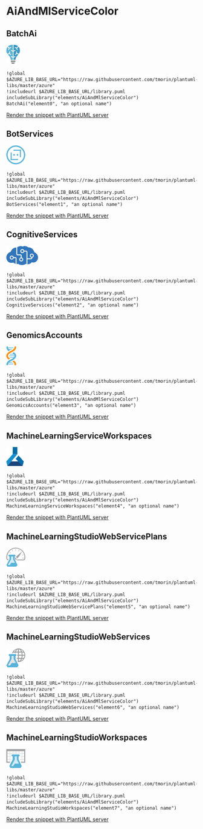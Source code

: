 # AiAndMlServiceColor
## BatchAi
![BatchAi](../../azure/icons-x50/AiAndMlServiceColor/BatchAi.png)
```plantuml
!global $AZURE_LIB_BASE_URL="https://raw.githubusercontent.com/tmorin/plantuml-libs/master/azure"
!includeurl $AZURE_LIB_BASE_URL/library.puml
includeSubLibrary("elements/AiAndMlServiceColor")
BatchAi("element0", "an optional name")
```
<a target="_blank" href="http://www.plantuml.com/plantuml/proxy?src=https://raw.githubusercontent.com/tmorin/plantuml-libs/master/azure/elements/AiAndMlServiceColor.exp.puml&idx=0&BatchAi">Render the snippet with PlantUML server</a>
## BotServices
![BotServices](../../azure/icons-x50/AiAndMlServiceColor/BotServices.png)
```plantuml
!global $AZURE_LIB_BASE_URL="https://raw.githubusercontent.com/tmorin/plantuml-libs/master/azure"
!includeurl $AZURE_LIB_BASE_URL/library.puml
includeSubLibrary("elements/AiAndMlServiceColor")
BotServices("element1", "an optional name")
```
<a target="_blank" href="http://www.plantuml.com/plantuml/proxy?src=https://raw.githubusercontent.com/tmorin/plantuml-libs/master/azure/elements/AiAndMlServiceColor.exp.puml&idx=1&BotServices">Render the snippet with PlantUML server</a>
## CognitiveServices
![CognitiveServices](../../azure/icons-x50/AiAndMlServiceColor/CognitiveServices.png)
```plantuml
!global $AZURE_LIB_BASE_URL="https://raw.githubusercontent.com/tmorin/plantuml-libs/master/azure"
!includeurl $AZURE_LIB_BASE_URL/library.puml
includeSubLibrary("elements/AiAndMlServiceColor")
CognitiveServices("element2", "an optional name")
```
<a target="_blank" href="http://www.plantuml.com/plantuml/proxy?src=https://raw.githubusercontent.com/tmorin/plantuml-libs/master/azure/elements/AiAndMlServiceColor.exp.puml&idx=2&CognitiveServices">Render the snippet with PlantUML server</a>
## GenomicsAccounts
![GenomicsAccounts](../../azure/icons-x50/AiAndMlServiceColor/GenomicsAccounts.png)
```plantuml
!global $AZURE_LIB_BASE_URL="https://raw.githubusercontent.com/tmorin/plantuml-libs/master/azure"
!includeurl $AZURE_LIB_BASE_URL/library.puml
includeSubLibrary("elements/AiAndMlServiceColor")
GenomicsAccounts("element3", "an optional name")
```
<a target="_blank" href="http://www.plantuml.com/plantuml/proxy?src=https://raw.githubusercontent.com/tmorin/plantuml-libs/master/azure/elements/AiAndMlServiceColor.exp.puml&idx=3&GenomicsAccounts">Render the snippet with PlantUML server</a>
## MachineLearningServiceWorkspaces
![MachineLearningServiceWorkspaces](../../azure/icons-x50/AiAndMlServiceColor/MachineLearningServiceWorkspaces.png)
```plantuml
!global $AZURE_LIB_BASE_URL="https://raw.githubusercontent.com/tmorin/plantuml-libs/master/azure"
!includeurl $AZURE_LIB_BASE_URL/library.puml
includeSubLibrary("elements/AiAndMlServiceColor")
MachineLearningServiceWorkspaces("element4", "an optional name")
```
<a target="_blank" href="http://www.plantuml.com/plantuml/proxy?src=https://raw.githubusercontent.com/tmorin/plantuml-libs/master/azure/elements/AiAndMlServiceColor.exp.puml&idx=4&MachineLearningServiceWorkspaces">Render the snippet with PlantUML server</a>
## MachineLearningStudioWebServicePlans
![MachineLearningStudioWebServicePlans](../../azure/icons-x50/AiAndMlServiceColor/MachineLearningStudioWebServicePlans.png)
```plantuml
!global $AZURE_LIB_BASE_URL="https://raw.githubusercontent.com/tmorin/plantuml-libs/master/azure"
!includeurl $AZURE_LIB_BASE_URL/library.puml
includeSubLibrary("elements/AiAndMlServiceColor")
MachineLearningStudioWebServicePlans("element5", "an optional name")
```
<a target="_blank" href="http://www.plantuml.com/plantuml/proxy?src=https://raw.githubusercontent.com/tmorin/plantuml-libs/master/azure/elements/AiAndMlServiceColor.exp.puml&idx=5&MachineLearningStudioWebServicePlans">Render the snippet with PlantUML server</a>
## MachineLearningStudioWebServices
![MachineLearningStudioWebServices](../../azure/icons-x50/AiAndMlServiceColor/MachineLearningStudioWebServices.png)
```plantuml
!global $AZURE_LIB_BASE_URL="https://raw.githubusercontent.com/tmorin/plantuml-libs/master/azure"
!includeurl $AZURE_LIB_BASE_URL/library.puml
includeSubLibrary("elements/AiAndMlServiceColor")
MachineLearningStudioWebServices("element6", "an optional name")
```
<a target="_blank" href="http://www.plantuml.com/plantuml/proxy?src=https://raw.githubusercontent.com/tmorin/plantuml-libs/master/azure/elements/AiAndMlServiceColor.exp.puml&idx=6&MachineLearningStudioWebServices">Render the snippet with PlantUML server</a>
## MachineLearningStudioWorkspaces
![MachineLearningStudioWorkspaces](../../azure/icons-x50/AiAndMlServiceColor/MachineLearningStudioWorkspaces.png)
```plantuml
!global $AZURE_LIB_BASE_URL="https://raw.githubusercontent.com/tmorin/plantuml-libs/master/azure"
!includeurl $AZURE_LIB_BASE_URL/library.puml
includeSubLibrary("elements/AiAndMlServiceColor")
MachineLearningStudioWorkspaces("element7", "an optional name")
```
<a target="_blank" href="http://www.plantuml.com/plantuml/proxy?src=https://raw.githubusercontent.com/tmorin/plantuml-libs/master/azure/elements/AiAndMlServiceColor.exp.puml&idx=7&MachineLearningStudioWorkspaces">Render the snippet with PlantUML server</a>
